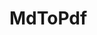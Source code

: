 # MdToPdf

<include repo_url="https://github.com/foliant-docs/foliantcontrib.mdtopdf.git" path="README.md" sethead="2" nohead="true"></include>
